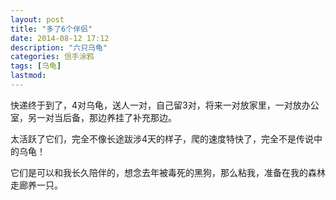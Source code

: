 ```yaml
---
layout: post
title: "多了6个伴侣"
date: 2014-08-12 17:12
description: "六只乌龟"
categories: 信手涂鸦
tags: [乌龟]
lastmod: 
--- 
```


快递终于到了，4对乌龟，送人一对，自己留3对，将来一对放家里，一对放办公室，另一对当后备，那边养挂了补充那边。

太活跃了它们，完全不像长途跋涉4天的样子，爬的速度特快了，完全不是传说中的乌龟！

它们是可以和我长久陪伴的，想念去年被毒死的黑狗，那么粘我，准备在我的森林走廊养一只。



